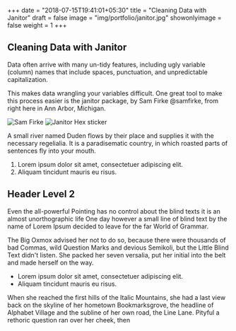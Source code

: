 +++
date = "2018-07-15T19:41:01+05:30"
title = "Cleaning Data with Janitor"
draft = false
image = "img/portfolio/janitor.jpg"
showonlyimage = false
weight = 1
+++

## Cleaning Data with Janitor

Data often arrive with many un-tidy features, including ugly variable (column) names that include spaces, punctuation, and unpredictable capitalization.

This makes data wrangling your variables difficult. One great tool to make this process easier is the janitor package, by Sam Firke @samfirke, from right here in Ann Arbor, Michigan.

![Sam Firke](/portfolio/samfirke.jpg)
![Janitor Hex sticker](/portfolio/janitor_files/janitor.png)

A small river named Duden flows by their place and supplies it with the necessary regelialia. It is a paradisematic country, in which roasted parts of sentences fly into your mouth.

1. Lorem ipsum dolor sit amet, consectetuer adipiscing elit.
2. Aliquam tincidunt mauris eu risus.

## Header Level 2

Even the all-powerful Pointing has no control about the blind texts it is an almost unorthographic life One day however a small line of blind text by the name of Lorem Ipsum decided to leave for the far World of Grammar.

The Big Oxmox advised her not to do so, because there were thousands of bad Commas, wild Question Marks and devious Semikoli, but the Little Blind Text didn't listen. She packed her seven versalia, put her initial into the belt and made herself on the way.

* Lorem ipsum dolor sit amet, consectetuer adipiscing elit.
* Aliquam tincidunt mauris eu risus.

When she reached the first hills of the Italic Mountains, she had a last view back on the skyline of her hometown Bookmarksgrove, the headline of Alphabet Village and the subline of her own road, the Line Lane. Pityful a rethoric question ran over her cheek, then  

[1]: /img/samfirke.jpg